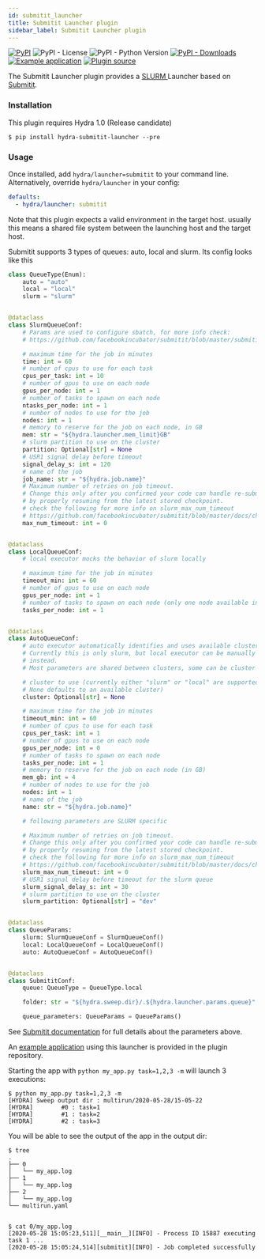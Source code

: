 ```yaml
---
id: submitit_launcher
title: Submitit Launcher plugin
sidebar_label: Submitit Launcher plugin
---
```

[![PyPI](https://img.shields.io/pypi/v/hydra-submitit-launcher)](https://pypi.org/project/hydra-submitit-launcher/)
![PyPI - License](https://img.shields.io/pypi/l/hydra-submitit-launcher)
![PyPI - Python Version](https://img.shields.io/pypi/pyversions/hydra-submitit-launcher)
[![PyPI - Downloads](https://img.shields.io/pypi/dm/hydra-submitit-launcher.svg)](https://pypistats.org/packages/hydra-submitit-launcher)
[![Example application](https://img.shields.io/badge/-Example%20application-informational)](https://github.com/facebookresearch/hydra/tree/master/plugins/hydra_submitit_launcher/example)
[![Plugin source](https://img.shields.io/badge/-Plugin%20source-informational)](https://github.com/facebookresearch/hydra/tree/master/plugins/hydra_submitit_launcher)

The Submitit Launcher plugin provides a [SLURM ](https://slurm.schedmd.com/documentation.html) Launcher based on [Submitit](https://github.com/facebookincubator/submitit).

### Installation
This plugin requires Hydra 1.0 (Release candidate)
```commandline
$ pip install hydra-submitit-launcher --pre
```

### Usage
Once installed, add `hydra/launcher=submitit` to your command line. Alternatively, override `hydra/launcher` in your config:

```yaml
defaults:
  - hydra/launcher: submitit
```

Note that this plugin expects a valid environment in the target host. usually this means a shared file system between
the launching host and the target host.

Submitit supports 3 types of queues: auto, local and slurm. Its config looks like this
```python
class QueueType(Enum):
    auto = "auto"
    local = "local"
    slurm = "slurm"


@dataclass
class SlurmQueueConf:
    # Params are used to configure sbatch, for more info check:
    # https://github.com/facebookincubator/submitit/blob/master/submitit/slurm/slurm.py

    # maximum time for the job in minutes
    time: int = 60
    # number of cpus to use for each task
    cpus_per_task: int = 10
    # number of gpus to use on each node
    gpus_per_node: int = 1
    # number of tasks to spawn on each node
    ntasks_per_node: int = 1
    # number of nodes to use for the job
    nodes: int = 1
    # memory to reserve for the job on each node, in GB
    mem: str = "${hydra.launcher.mem_limit}GB"
    # slurm partition to use on the cluster
    partition: Optional[str] = None
    # USR1 signal delay before timeout
    signal_delay_s: int = 120
    # name of the job
    job_name: str = "${hydra.job.name}"
    # Maximum number of retries on job timeout.
    # Change this only after you confirmed your code can handle re-submission
    # by properly resuming from the latest stored checkpoint.
    # check the following for more info on slurm_max_num_timeout
    # https://github.com/facebookincubator/submitit/blob/master/docs/checkpointing.md
    max_num_timeout: int = 0


@dataclass
class LocalQueueConf:
    # local executor mocks the behavior of slurm locally

    # maximum time for the job in minutes
    timeout_min: int = 60
    # number of gpus to use on each node
    gpus_per_node: int = 1
    # number of tasks to spawn on each node (only one node available in local executor)
    tasks_per_node: int = 1


@dataclass
class AutoQueueConf:
    # auto executor automatically identifies and uses available cluster
    # Currently this is only slurm, but local executor can be manually forced
    # instead.
    # Most parameters are shared between clusters, some can be cluster specific

    # cluster to use (currently either "slurm" or "local" are supported,
    # None defaults to an available cluster)
    cluster: Optional[str] = None

    # maximum time for the job in minutes
    timeout_min: int = 60
    # number of cpus to use for each task
    cpus_per_task: int = 1
    # number of gpus to use on each node
    gpus_per_node: int = 0
    # number of tasks to spawn on each node
    tasks_per_node: int = 1
    # memory to reserve for the job on each node (in GB)
    mem_gb: int = 4
    # number of nodes to use for the job
    nodes: int = 1
    # name of the job
    name: str = "${hydra.job.name}"

    # following parameters are SLURM specific

    # Maximum number of retries on job timeout.
    # Change this only after you confirmed your code can handle re-submission
    # by properly resuming from the latest stored checkpoint.
    # check the following for more info on slurm_max_num_timeout
    # https://github.com/facebookincubator/submitit/blob/master/docs/checkpointing.md
    slurm_max_num_timeout: int = 0
    # USR1 signal delay before timeout for the slurm queue
    slurm_signal_delay_s: int = 30
    # slurm partition to use on the cluster
    slurm_partition: Optional[str] = "dev"


@dataclass
class QueueParams:
    slurm: SlurmQueueConf = SlurmQueueConf()
    local: LocalQueueConf = LocalQueueConf()
    auto: AutoQueueConf = AutoQueueConf()


@dataclass
class SubmititConf:
    queue: QueueType = QueueType.local

    folder: str = "${hydra.sweep.dir}/.${hydra.launcher.params.queue}"

    queue_parameters: QueueParams = QueueParams()
```

See [Submitit documentation](https://github.com/facebookincubator/submitit) for full details about the parameters above.

An [example application](https://github.com/facebookresearch/hydra/tree/master/plugins/hydra_submitit_launcher/example) using this launcher is provided in the plugin repository.

Starting the app with `python my_app.py task=1,2,3 -m` will launch 3 executions:

```text
$ python my_app.py task=1,2,3 -m
[HYDRA] Sweep output dir : multirun/2020-05-28/15-05-22
[HYDRA]        #0 : task=1
[HYDRA]        #1 : task=2
[HYDRA]        #2 : task=3
```
You will be able to see the output of the app in the output dir:
```commandline
$ tree
.
├── 0
│   └── my_app.log
├── 1
│   └── my_app.log
├── 2
│   └── my_app.log
└── multirun.yaml


$ cat 0/my_app.log 
[2020-05-28 15:05:23,511][__main__][INFO] - Process ID 15887 executing task 1 ...
[2020-05-28 15:05:24,514][submitit][INFO] - Job completed successfully
```

